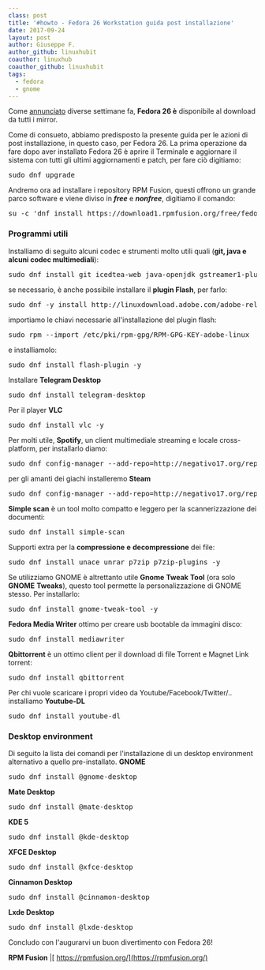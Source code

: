 ```yaml
---
class: post
title: '#howto - Fedora 26 Workstation guida post installazione'
date: 2017-09-24
layout: post
author: Giuseppe F.
author_github: linuxhubit
coauthor: linuxhub
coauthor_github: linuxhubit
tags:
  - fedora  
  - gnome
---
```

Come [annunciato](https://linuxhub.it/2017/07/11/fedora-26-disponibile-il-download/) diverse settimane fa, **Fedora 26 è** disponibile al download da tutti i mirror.

Come di consueto, abbiamo predisposto la presente guida per le azioni di post installazione, in questo caso, per Fedora 26\. La prima operazione da fare dopo aver installato Fedora 26 è aprire il Terminale e aggiornare il sistema con tutti gli ultimi aggiornamenti e patch, per fare ciò digitiamo:

<pre>sudo dnf upgrade</pre>

Andremo ora ad installare i repository RPM Fusion, questi offrono un grande parco software e viene diviso in **_free_** e **_nonfree_**, digitiamo il comando:

<pre>su -c 'dnf install https://download1.rpmfusion.org/free/fedora/rpmfusion-free-release-$(rpm -E %fedora).noarch.rpm https://download1.rpmfusion.org/nonfree/fedora/rpmfusion-nonfree-release-$(rpm -E %fedora).noarch.rpm'</pre>

### Programmi utili

Installiamo di seguito alcuni codec e strumenti molto utili quali (**git, java e alcuni codec multimediali**):

<pre>sudo dnf install git icedtea-web java-openjdk gstreamer1-plugin-mpg123 mpg123-libs -y</pre>

se necessario, è anche possibile installare il **plugin Flash**, per farlo:

<pre>sudo dnf -y install http://linuxdownload.adobe.com/adobe-release/adobe-release-x86_64-1.0-1.noarch.rpm</pre>

importiamo le chiavi necessarie all'installazione del plugin flash:

<pre>sudo rpm --import /etc/pki/rpm-gpg/RPM-GPG-KEY-adobe-linux</pre>

e installiamolo:

<pre>sudo dnf install flash-plugin -y</pre>

Installare **Telegram Desktop**

<pre>sudo dnf install telegram-desktop</pre>

Per il player **VLC**

<pre>sudo dnf install vlc -y</pre>

Per molti utile, **Spotify**, un client multimediale streaming e locale cross-platform, per installarlo diamo:

<pre>sudo dnf config-manager --add-repo=http://negativo17.org/repos/fedora-spotify.reposudo dnf install spotify-client</pre>

per gli amanti dei giachi installeremo **Steam**

<pre>sudo dnf config-manager --add-repo=http://negativo17.org/repos/fedora-steam.reposudo dnf -y install steam</pre>

**Simple scan** è un tool molto compatto e leggero per la scannerizzazione dei documenti:

<pre>sudo dnf install simple-scan</pre>

Supporti extra per la **compressione** **e** **decompressione** dei file:

<pre>sudo dnf install unace unrar p7zip p7zip-plugins -y</pre>

Se utilizziamo GNOME è altrettanto utile **Gnome** **Tweak** **Tool** (ora solo **GNOME** **Tweaks**), questo tool permette la personalizzazione di GNOME stesso. Per installarlo:

<pre>sudo dnf install gnome-tweak-tool -y</pre>

**Fedora Media Writer** ottimo per creare usb bootable da immagini disco:

<pre>sudo dnf install mediawriter</pre>

**Qbittorrent** è un ottimo client per il download di file Torrent e Magnet Link torrent:

<pre>sudo dnf install qbittorrent</pre>

Per chi vuole scaricare i propri video da Youtube/Facebook/Twitter/.. installiamo **Youtube-DL**

<pre>sudo dnf install youtube-dl</pre>

### Desktop environment

Di seguito la lista dei comandi per l'installazione di un desktop environment alternativo a quello pre-installato. **GNOME**

<pre>sudo dnf install @gnome-desktop</pre>

**Mate Desktop**

<pre>sudo dnf install @mate-desktop</pre>

**KDE 5**

<pre>sudo dnf install @kde-desktop</pre>

**XFCE Desktop**

<pre>sudo dnf install @xfce-desktop</pre>

**Cinnamon Desktop**

<pre>sudo dnf install @cinnamon-desktop</pre>

**Lxde Desktop**

<pre>sudo dnf install @lxde-desktop</pre>

Concludo con l'augurarvi un buon divertimento con Fedora 26!

**RPM Fusion** |[ https://rpmfusion.org/](https://rpmfusion.org/)